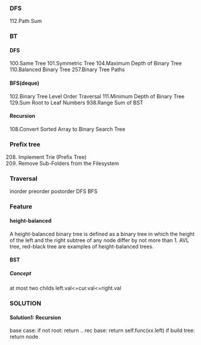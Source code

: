 ### DFS
112.Path Sum









### BT
#### DFS
100.Same Tree
101.Symmetric Tree
104.Maximum Depth of Binary Tree
110.Balanced Binary Tree
257.Binary Tree Paths

#### BFS(deque)
102.Binary Tree Level Order Traversal
111.Minimum Depth of Binary Tree
129.Sum Root to Leaf Numbers
938.Range Sum of BST

#### Recursion
108.Convert Sorted Array to Binary Search Tree


### Prefix tree
208. Implement Trie (Prefix Tree)
1233. Remove Sub-Folders from the Filesystem

### Traversal
inorder
preorder
postorder
DFS 
BFS

### Feature
#### height-balanced
A height-balanced binary tree is defined as a binary tree in which the height of the left and the right subtree of any node differ by not more than 1. AVL tree, red-black tree are examples of height-balanced trees. 

#### BST
##### Concept
at most two childs
left.val<=cur.val<=right.val

### SOLUTION
#### Solution1: Recursion
base case: if not root: return ..
rec base: return self.func(xx.left)
if build tree: return node